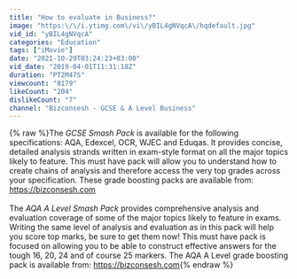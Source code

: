 ```yaml
---
title: "How to evaluate in Business?"
image: "https:\/\/i.ytimg.com\/vi\/yBIL4gNVqcA\/hqdefault.jpg"
vid_id: "yBIL4gNVqcA"
categories: "Education"
tags: ["iMovie"]
date: "2021-10-29T03:24:23+03:00"
vid_date: "2019-04-01T11:31:18Z"
duration: "PT2M47S"
viewcount: "8179"
likeCount: "204"
dislikeCount: "7"
channel: "Bizconsesh - GCSE & A Level Business"
---
```

{% raw %}The *GCSE Smash Pack* is available for the following specifications: AQA, Edexcel, OCR, WJEC and Eduqas. It provides concise, detailed analysis strands written in exam-style format on all the major topics likely to feature. This must have pack will allow you to understand how to create chains of analysis and therefore access the very top grades across your specification. These grade boosting packs are available from: <a rel="nofollow" target="blank" href="https://bizconsesh.com">https://bizconsesh.com</a><br /><br />The *AQA A Level Smash Pack* provides comprehensive analysis and evaluation coverage of some of the major topics likely to feature in exams. Writing the same level of analysis and evaluation as in this pack will help you score top marks, be sure to get them now! This must have pack is focused on allowing you to be able to construct effective answers for the tough 16, 20, 24 and of course 25 markers. The AQA A Level grade boosting pack is available from: <a rel="nofollow" target="blank" href="https://bizconsesh.com">https://bizconsesh.com</a>{% endraw %}
